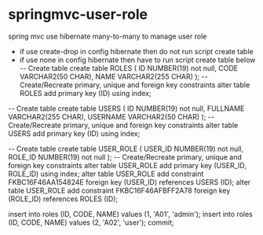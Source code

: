 # springmvc-user-role
spring mvc use hibernate many-to-many to manage user role
- if use <prop key="hibernate.hbm2ddl.auto">create-drop</prop> in config hibernate then do not run script create table
- if use <prop key="hibernate.hbm2ddl.auto">none</prop> in config hibernate then have to run script create table below
-- Create table
create table ROLES
(
  ID   NUMBER(19) not null,
  CODE VARCHAR2(50 CHAR),
  NAME VARCHAR2(255 CHAR)
);
-- Create/Recreate primary, unique and foreign key constraints 
alter table ROLES add primary key (ID) using index;

-- Create table
create table USERS
(
  ID       NUMBER(19) not null,
  FULLNAME VARCHAR2(255 CHAR),
  USERNAME VARCHAR2(50 CHAR)
);
-- Create/Recreate primary, unique and foreign key constraints 
alter table USERS add primary key (ID) using index;

-- Create table
create table USER_ROLE
(
  USER_ID NUMBER(19) not null,
  ROLE_ID NUMBER(19) not null
);
-- Create/Recreate primary, unique and foreign key constraints 
alter table USER_ROLE add primary key (USER_ID, ROLE_ID) using index;
alter table USER_ROLE add constraint FKBC16F46AA154824E foreign key (USER_ID) references USERS (ID);
alter table USER_ROLE add constraint FKBC16F46AFBFF2A78 foreign key (ROLE_ID) references ROLES (ID);

insert into roles (ID, CODE, NAME) values (1, 'A01', 'admin');
insert into roles (ID, CODE, NAME) values (2, 'A02', 'user');
commit;

